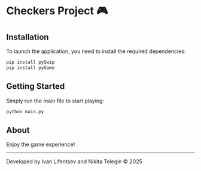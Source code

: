 # Checkers Project 🎮

## Installation

To launch the application, you need to install the required dependencies:

```bash
pip install pySwip
pip install pyGame
```

## Getting Started

Simply run the main file to start playing:

```bash
python main.py
```

## About

Enjoy the game experience!

---

Developed by Ivan Lifentsev and Nikita Telegin © 2025